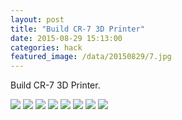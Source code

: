 ```yaml
---
layout: post
title: "Build CR-7 3D Printer"
date: 2015-08-29 15:13:00
categories: hack
featured_image: /data/20150829/7.jpg
---
```


Build CR-7 3D Printer.

![](/data/20150829/1.jpg)
![](/data/20150829/2.jpg)
![](/data/20150829/3.jpg)
![](/data/20150829/4.jpg)
![](/data/20150829/5.jpg)
![](/data/20150829/6.jpg)
![](/data/20150829/7.jpg)
![](/data/20150829/8.jpg)

